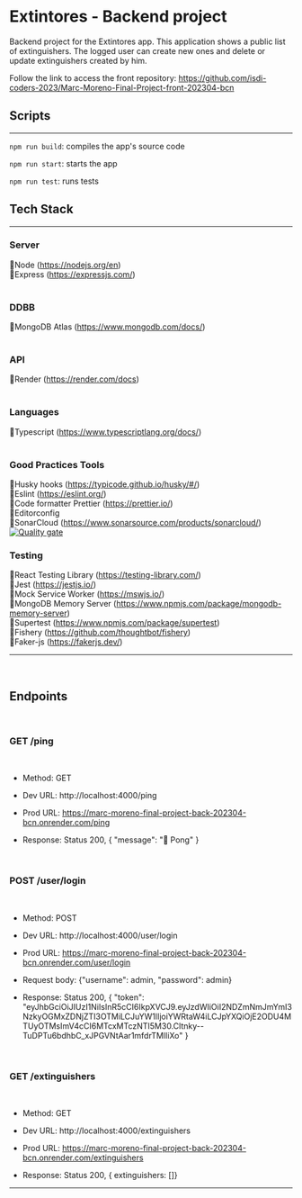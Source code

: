 # Extintores - Backend project

Backend project for the Extintores app. This application shows a public list of extinguishers. The logged user can create new ones and delete or update extinguishers created by him.

Follow the link to access the front repository: https://github.com/isdi-coders-2023/Marc-Moreno-Final-Project-front-202304-bcn

## Scripts

---

`npm run build`: compiles the app's source code

`npm run start`: starts the app

`npm run test`: runs tests

## Tech Stack

---

### **Server**

🔸Node (https://nodejs.org/en)  
🔸Express (https://expressjs.com/)  
<br>

### **DDBB**

🔸MongoDB Atlas (https://www.mongodb.com/docs/)  
<br>

### **API**

🔸Render (https://render.com/docs)  
<br>

### **Languages**

🔸Typescript (https://www.typescriptlang.org/docs/)  
<br>

### **Good Practices Tools**

🔸Husky hooks (https://typicode.github.io/husky/#/)  
🔸Eslint (https://eslint.org/)  
🔸Code formatter Prettier (https://prettier.io/)  
🔸Editorconfig  
🔸SonarCloud (https://www.sonarsource.com/products/sonarcloud/)  
[![Quality gate](https://sonarcloud.io/api/project_badges/quality_gate?project=isdi-coders-2023_Marc-Moreno-Final-Project-back-202304-bcn)](https://sonarcloud.io/summary/new_code?id=isdi-coders-2023_Marc-Moreno-Final-Project-back-202304-bcn)

### **Testing**

🔸React Testing Library (https://testing-library.com/)  
🔸Jest (https://jestjs.io/)  
🔸Mock Service Worker (https://mswjs.io/)  
🔸MongoDB Memory Server (https://www.npmjs.com/package/mongodb-memory-server)  
🔸Supertest (https://www.npmjs.com/package/supertest)  
🔸Fishery (https://github.com/thoughtbot/fishery)  
🔸Faker-js (https://fakerjs.dev/)

---

<br>

## Endpoints

<br>

### **GET /ping**

<br>

- Method: GET

- Dev URL: http://localhost:4000/ping

- Prod URL: https://marc-moreno-final-project-back-202304-bcn.onrender.com/ping

- Response: Status 200, {
  "message": "🏓 Pong"
  }

<br>

### **POST /user/login**

<br>

- Method: POST

- Dev URL: http://localhost:4000/user/login

- Prod URL: https://marc-moreno-final-project-back-202304-bcn.onrender.com/user/login

- Request body: {"username": admin, "password": admin}

- Response: Status 200, {
  "token": "eyJhbGciOiJIUzI1NiIsInR5cCI6IkpXVCJ9.eyJzdWIiOiI2NDZmNmJmYmI3NzkyOGMxZDNjZTI3OTMiLCJuYW1lIjoiYWRtaW4iLCJpYXQiOjE2ODU4MTUyOTMsImV4cCI6MTcxMTczNTI5M30.Cltnky--TuDPTu6bdhbC_xJPGVNtAar1mfdrTMlIiXo"
  }

<br>

### **GET /extinguishers**

<br>

- Method: GET

- Dev URL: http://localhost:4000/extinguishers

- Prod URL: https://marc-moreno-final-project-back-202304-bcn.onrender.com/extinguishers

- Response: Status 200, { extinguishers: []}

---

